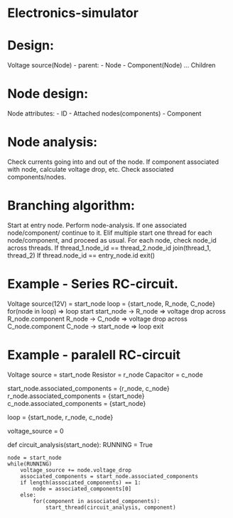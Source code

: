 # Electronics-simulator

# Design:

Voltage source(Node) - parent:
    - Node
    - Component(Node)
    ... Children

# Node design:

Node attributes:
    - ID
    - Attached nodes(components)
    - Component

# Node analysis:

Check currents going into and out of the node.
If component associated with node, calculate voltage drop, etc.
Check associated components/nodes.

# Branching algorithm:

Start at entry node.
Perform node-analysis.
If one associated node/component/
    continue to it.
Elif multiple
    start one thread for each node/component, and proceed as usual.
For each node, check node_id across threads.
If thread_1.node_id == thread_2.node_id
    join(thread_1, thread_2)
If thread.node_id == entry_node.id
    exit()

# Example - Series RC-circuit.

Voltage source(12V) = start_node
loop = {start_node, R_node, C_node}
for(node in loop) => loop start
start_node -> R_node => voltage drop across R_node.component
R_node -> C_node => voltage drop across C_node.component
C_node -> start_node => loop exit

# Example - paralell RC-circuit

Voltage source = start_node
Resistor = r_node
Capacitor = c_node

start_node.associated_components = {r_node, c_node}
r_node.associated_components = {start_node}
c_node.associated_components = {start_node}

loop = {start_node, r_node, c_node}

voltage_source = 0


def circuit_analysis(start_node):
    RUNNING = True

    node = start_node
    while(RUNNING)
        voltage_source += node.voltage_drop
        associated_components = start_node.associated_components
        if length(associated_components) == 1:
            node = associated_components[0]
        else:
            for(component in associated_components):
                start_thread(circuit_analysis, component)


